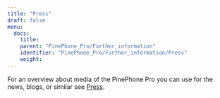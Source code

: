 ```yaml
---
title: "Press"
draft: false
menu:
  docs:
    title:
    parent: "PinePhone_Pro/Further_information"
    identifier: "PinePhone_Pro/Further_information/Press"
    weight:
---
```


For an overview about media of the PinePhone Pro you can use for the news, blogs, or similar see [Press](/documentation/PinePhone/Further_information/Press).
